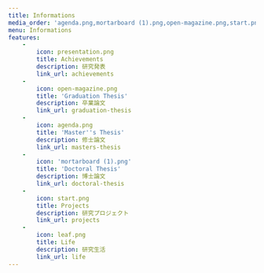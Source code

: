 ```yaml
---
title: Informations
media_order: 'agenda.png,mortarboard (1).png,open-magazine.png,start.png,presentation.png,leaf.png'
menu: Informations
features:
    -
        icon: presentation.png
        title: Achievements
        description: 研究発表
        link_url: achievements
    -
        icon: open-magazine.png
        title: 'Graduation Thesis'
        description: 卒業論文
        link_url: graduation-thesis
    -
        icon: agenda.png
        title: 'Master''s Thesis'
        description: 修士論文
        link_url: masters-thesis
    -
        icon: 'mortarboard (1).png'
        title: 'Doctoral Thesis'
        description: 博士論文
        link_url: doctoral-thesis
    -
        icon: start.png
        title: Projects
        description: 研究プロジェクト
        link_url: projects
    -
        icon: leaf.png
        title: Life
        description: 研究生活
        link_url: life
---
```


